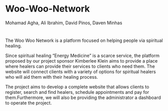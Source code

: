 # Woo-Woo-Network

Mohamad Agha,
Ali Ibrahim,
David Pinos,
Daven Minhas
# 

The Woo Woo Network is a platform focused on helping people via spiritual healing. 

Since spiritual healing “Energy Medicine” is a scarce service, the platform proposed by our project sponsor Kimberlee Klein aims to provide a place where healers can provide their services to clients who need them. The website will connect clients with a variety of options for spiritual healers who will aid them with their healing process. 

The project aims to develop a complete website that allows clients to register, search and find healers, schedule appointments and pay for them.Furthermore, we will also be providing the administrator a dashboard to operate the project. 


